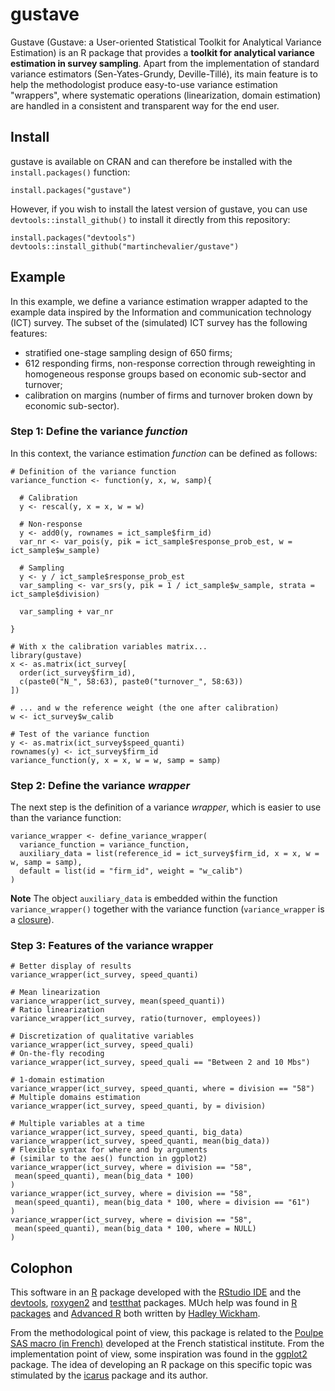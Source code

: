 gustave
=======

Gustave (Gustave: a User-oriented Statistical Toolkit for Analytical Variance Estimation) is an R package that provides a **toolkit for analytical variance estimation in survey sampling**. Apart from the implementation of standard variance estimators (Sen-Yates-Grundy, Deville-Tillé), its main feature is to help the methodologist produce easy-to-use variance estimation "wrappers", where systematic operations (linearization, domain estimation) are handled in a consistent and transparent way for the end user.

## Install

gustave is available on CRAN and can therefore be installed with the `install.packages()` function:

```
install.packages("gustave")
```

However, if you wish to install the latest version of gustave, you can use `devtools::install_github()` to install it directly from this repository:

```
install.packages("devtools")
devtools::install_github("martinchevalier/gustave")
```

## Example

In this example, we define a variance estimation wrapper adapted to the example data inspired by the Information and communication technology (ICT) survey. The subset of the (simulated) ICT survey has the following features:

- stratified one-stage sampling design of 650 firms;
- 612 responding firms, non-response correction through reweighting in homogeneous response groups based on economic sub-sector and turnover;
- calibration on margins (number of firms and turnover broken down by economic sub-sector).

### Step 1: Define the variance *function*

In this context, the variance estimation *function* can be defined as follows:

```
# Definition of the variance function
variance_function <- function(y, x, w, samp){
  
  # Calibration
  y <- rescal(y, x = x, w = w)
  
  # Non-response
  y <- add0(y, rownames = ict_sample$firm_id)
  var_nr <- var_pois(y, pik = ict_sample$response_prob_est, w = ict_sample$w_sample)

  # Sampling
  y <- y / ict_sample$response_prob_est
  var_sampling <- var_srs(y, pik = 1 / ict_sample$w_sample, strata = ict_sample$division)

  var_sampling + var_nr
  
}

# With x the calibration variables matrix...
library(gustave)
x <- as.matrix(ict_survey[
  order(ict_survey$firm_id), 
  c(paste0("N_", 58:63), paste0("turnover_", 58:63))
])

# ... and w the reference weight (the one after calibration)
w <- ict_survey$w_calib

# Test of the variance function
y <- as.matrix(ict_survey$speed_quanti)
rownames(y) <- ict_survey$firm_id
variance_function(y, x = x, w = w, samp = samp)
```


### Step 2: Define the variance *wrapper*

The next step is the definition of a variance *wrapper*, which is easier to use than the variance function: 

```
variance_wrapper <- define_variance_wrapper(
  variance_function = variance_function,
  auxiliary_data = list(reference_id = ict_survey$firm_id, x = x, w = w, samp = samp),
  default = list(id = "firm_id", weight = "w_calib")
)
```

**Note** The object `auxiliary_data` is embedded within the function `variance_wrapper()` together with the variance function (`variance_wrapper` is a [closure](http://adv-r.had.co.nz/Functional-programming.html#closures)).

### Step 3: Features of the variance wrapper

```
# Better display of results
variance_wrapper(ict_survey, speed_quanti)

# Mean linearization
variance_wrapper(ict_survey, mean(speed_quanti))
# Ratio linearization
variance_wrapper(ict_survey, ratio(turnover, employees))

# Discretization of qualitative variables
variance_wrapper(ict_survey, speed_quali)
# On-the-fly recoding
variance_wrapper(ict_survey, speed_quali == "Between 2 and 10 Mbs")

# 1-domain estimation
variance_wrapper(ict_survey, speed_quanti, where = division == "58")
# Multiple domains estimation
variance_wrapper(ict_survey, speed_quanti, by = division)

# Multiple variables at a time
variance_wrapper(ict_survey, speed_quanti, big_data)
variance_wrapper(ict_survey, speed_quanti, mean(big_data))
# Flexible syntax for where and by arguments
# (similar to the aes() function in ggplot2)
variance_wrapper(ict_survey, where = division == "58", 
 mean(speed_quanti), mean(big_data * 100)
)
variance_wrapper(ict_survey, where = division == "58", 
 mean(speed_quanti), mean(big_data * 100, where = division == "61")
)
variance_wrapper(ict_survey, where = division == "58", 
 mean(speed_quanti), mean(big_data * 100, where = NULL)
)
```

## Colophon

This software in an [R](https://cran.r-project.org/) package developed with the [RStudio IDE](https://www.rstudio.com/) and the [devtools](https://CRAN.R-project.org/package=devtools), [roxygen2](https://CRAN.R-project.org/package=roxygen2) and [testthat](https://CRAN.R-project.org/package=testthat) packages. MUch help was found in [R packages](http://r-pkgs.had.co.nz/) and [Advanced R](http://adv-r.had.co.nz/) both written by [Hadley Wickham](http://hadley.nz/).

From the methodological point of view, this package is related to the [Poulpe SAS macro (in French)](http://jms-insee.fr/jms1998_programme/#1513415199356-a8a1bdde-becd) developed at the French statistical institute. From the implementation point of view, some inspiration was found in the [ggplot2](https://CRAN.R-project.org/package=ggplot2) package. The idea of developing an R package on this specific topic was stimulated by the [icarus](https://CRAN.R-project.org/package=icarus) package and its author.
